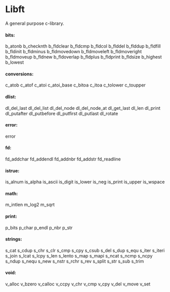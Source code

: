 # Libft

A general purpose c-library.

#### bits:

b_atonb
b_checknth
b_fldclear
b_fldcmp
b_fldcol
b_flddel
b_flddup
b_fldfill
b_fldinit
b_fldminus
b_fldmovedown
b_fldmoveleft
b_fldmoveright
b_fldmoveup
b_fldnew
b_fldoverlap
b_fldplus
b_fldprint
b_fldsize
b_highest
b_lowest

#### conversions:

c_atob
c_atof
c_atoi
c_atoi_base
c_bitoa
c_itoa
c_tolower
c_toupper

#### dlist:

dl_del_last
dl_del_list
dl_del_node
dl_del_node_at
dl_get_last
dl_len
dl_print
dl_putafter
dl_putbefore
dl_putfirst
dl_putlast
dl_rotate

#### error:

error

#### fd:

fd_addchar
fd_addendl
fd_addnbr
fd_addstr
fd_readline

#### istrue:

is_alnum
is_alpha
is_ascii
is_digit
is_lower
is_neg
is_print
is_upper
is_wspace

#### math:

m_intlen
m_log2
m_sqrt

#### print:

p_bits
p_char
p_endl
p_nbr
p_str

#### strings:

s_cat
s_cdup
s_chr
s_clr
s_cmp
s_cpy
s_csub
s_del
s_dup
s_equ
s_iter
s_iteri
s_join
s_lcat
s_lcpy
s_len
s_lento
s_map
s_mapi
s_ncat
s_ncmp
s_ncpy
s_ndup
s_nequ
s_new
s_nstr
s_rchr
s_rev
s_split
s_str
s_sub
s_trim

#### void:

v_alloc
v_bzero
v_calloc
v_ccpy
v_chr
v_cmp
v_cpy
v_del
v_move
v_set
